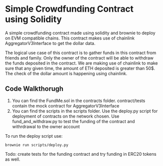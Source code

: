 # Simple Crowdfunding Contract using Solidity

A simple crowdfunding contract made using solidity and brownie to deploy on EVM compatible chains. This contract makes use of chainlink AggregatorV3Interface to get the dollar data.

The logical use case of this contract is to gather funds in this contract from friends and family. Only the owner of the contract will be able to withdraw the funds deposited in the contract. We are making use of chainlink to make sure that any given time, the amount of ETH deposited is greater than 50$. The check of the dollar amount is happening using chainlink.

## Code Walkthorugh

1. You can find the FundMe.sol in the contracts folder. contract/tests contain the mock contract for AggregatorV3Interface
2. You can find the scripts in the scripts folder. Use the deploy.py script for deployment of contracts on the network chosen. Use fund_and_withdraw.py to test the funding of the contract and withrdrawal to the owner account

To run the deploy script use:

```
brownie run scripts/deploy.py
```

Todo: create tests for the funding contract and try funding in ERC20 tokens as well.

